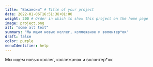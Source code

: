 ```yaml
---
title: "Вакансии" # Title of your project
date: 2022-01-06T16:51:38+01:00
weight: 200 # Order in which to show this project on the home page
image: project.png
alt: "some alt text"
summary: "Мы ищим новых коллег, коллежанок и волонтер*ок"
draft: false
color: purple
menuIdentifier: help
---
```


Мы ищем новых коллег, коллежанок и волонтер*ок
